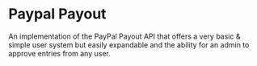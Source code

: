 # Paypal Payout
An implementation of the PayPal Payout API that offers a very basic &amp; simple user system but easily expandable and the ability for an admin to approve entries from any user.
